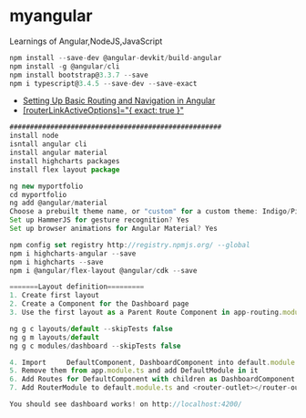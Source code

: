 # myangular
Learnings of Angular,NodeJS,JavaScript

```typescript
npm install --save-dev @angular-devkit/build-angular
npm install -g @angular/cli
npm install bootstrap@3.3.7 --save
npm i typescript@3.4.5 --save-dev --save-exact
```

- [Setting Up Basic Routing and Navigation in Angular](http://www.writesomecode.in/Angular/Setting-up-basic-Routing-and-Navigation-in-Angular)
- [[routerLinkActiveOptions]="{ exact: true }"](https://medium.com/@lokeshjain2008/angular-routerlinkactive-including-fragments-8bd386ecbb2a)


```typescript
####################################################
install node
isntall angular cli
install angular material
install highcharts packages
install flex layout package

ng new myportfolio
cd myportfolio
ng add @angular/material
Choose a prebuilt theme name, or "custom" for a custom theme: Indigo/Pink
Set up HammerJS for gesture recognition? Yes
Set up browser animations for Angular Material? Yes

npm config set registry http://registry.npmjs.org/ --global
npm i highcharts-angular --save
npm i highcharts --save
npm i @angular/flex-layout @angular/cdk --save

=======Layout definition=========
1. Create first layout
2. Create a Component for the Dashboard page
3. Use the first layout as a Parent Route Component in app-routing.module.ts and the Dashboard page as child Component

ng g c layouts/default --skipTests false
ng g m layouts/default
ng g c modules/dashboard --skipTests false

4. Import     DefaultComponent, DashboardComponent into default.module.ts under @NgModule declarations
5. Remove them from app.module.ts and add DefaultModule in it
6. Add Routes for DefaultComponent with children as DashboardComponent in app-routing.module.ts
7. Add RouterModule to default.module.ts and <router-outlet></router-outlet> to default.component.html

You should see dashboard works! on http://localhost:4200/
```
